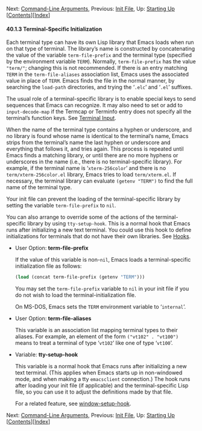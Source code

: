 

Next: [Command-Line Arguments](Command_002dLine-Arguments.html), Previous: [Init File](Init-File.html), Up: [Starting Up](Starting-Up.html)   \[[Contents](index.html#SEC_Contents "Table of contents")]\[[Index](Index.html "Index")]

#### 40.1.3 Terminal-Specific Initialization

Each terminal type can have its own Lisp library that Emacs loads when run on that type of terminal. The library’s name is constructed by concatenating the value of the variable `term-file-prefix` and the terminal type (specified by the environment variable `TERM`). Normally, `term-file-prefix` has the value `"term/"`; changing this is not recommended. If there is an entry matching `TERM` in the `term-file-aliases` association list, Emacs uses the associated value in place of `TERM`. Emacs finds the file in the normal manner, by searching the `load-path` directories, and trying the ‘`.elc`’ and ‘`.el`’ suffixes.

The usual role of a terminal-specific library is to enable special keys to send sequences that Emacs can recognize. It may also need to set or add to `input-decode-map` if the Termcap or Terminfo entry does not specify all the terminal’s function keys. See [Terminal Input](Terminal-Input.html).

When the name of the terminal type contains a hyphen or underscore, and no library is found whose name is identical to the terminal’s name, Emacs strips from the terminal’s name the last hyphen or underscore and everything that follows it, and tries again. This process is repeated until Emacs finds a matching library, or until there are no more hyphens or underscores in the name (i.e., there is no terminal-specific library). For example, if the terminal name is ‘`xterm-256color`’ and there is no `term/xterm-256color.el` library, Emacs tries to load `term/xterm.el`. If necessary, the terminal library can evaluate `(getenv "TERM")` to find the full name of the terminal type.

Your init file can prevent the loading of the terminal-specific library by setting the variable `term-file-prefix` to `nil`.

You can also arrange to override some of the actions of the terminal-specific library by using `tty-setup-hook`. This is a normal hook that Emacs runs after initializing a new text terminal. You could use this hook to define initializations for terminals that do not have their own libraries. See [Hooks](Hooks.html).

*   User Option: **term-file-prefix**

    If the value of this variable is non-`nil`, Emacs loads a terminal-specific initialization file as follows:

    ```lisp
    (load (concat term-file-prefix (getenv "TERM")))
    ```

    You may set the `term-file-prefix` variable to `nil` in your init file if you do not wish to load the terminal-initialization file.

    On MS-DOS, Emacs sets the `TERM` environment variable to ‘`internal`’.

<!---->

*   User Option: **term-file-aliases**

    This variable is an association list mapping terminal types to their aliases. For example, an element of the form `("vt102" . "vt100")` means to treat a terminal of type ‘`vt102`’ like one of type ‘`vt100`’.

<!---->

*   Variable: **tty-setup-hook**

    This variable is a normal hook that Emacs runs after initializing a new text terminal. (This applies when Emacs starts up in non-windowed mode, and when making a tty `emacsclient` connection.) The hook runs after loading your init file (if applicable) and the terminal-specific Lisp file, so you can use it to adjust the definitions made by that file.

    For a related feature, see [window-setup-hook](Init-File.html).

Next: [Command-Line Arguments](Command_002dLine-Arguments.html), Previous: [Init File](Init-File.html), Up: [Starting Up](Starting-Up.html)   \[[Contents](index.html#SEC_Contents "Table of contents")]\[[Index](Index.html "Index")]
